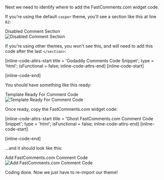 Next we need to identify where to add the FastComments.com widget code.

If you're using the default `casper` theme, you'll see a section like this at line `82`:

<div class="screenshot white-bg">
    <div class="title">Disabled Comment Section</div>
    <img class="screenshot-image" src="/images/installation-guides/ghost-step-5-1-identify-section.png" alt="Disabled Comment Section" />
</div>

If you're using other themes, you won't see this, and will need to add this code after the last `</section>`:

[inline-code-attrs-start title = 'Godaddy Comments Code Snippet'; type = 'html'; isFunctional = false; inline-code-attrs-end]
[inline-code-start]
<section class="article-comments gh-canvas">
</section>
[inline-code-end]

You should have something like this ready:

<div class="screenshot white-bg">
    <div class="title">Template Ready For Comment Code</div>
    <img class="screenshot-image" src="/images/installation-guides/ghost-step-5-2-cleanup.png" alt="Template Ready For Comment Code" />
</div>

Once ready, copy the FastComments.com widget code:

[inline-code-attrs-start title = 'Ghost FastComments.com Comment Code Snippet'; type = 'html'; isFunctional = false; inline-code-attrs-end]
[inline-code-start]
<script src="https://cdn.fastcomments.com/js/embed-v2.min.js"></script>
<div id="fastcomments-widget"></div>
<script>
    (function () {
        let simpleSSO = null;

        \{{#if access}}
            \{{#if @member}}
                simpleSSO = {
                    email: '\{{@member.email}}',
                    username: '\{{@member.firstname}}',
                    optedInNotifications: true,
                    displayLabel: '\{{@member.labels}}'
                }
            \{{/if}}
        \{{/if}}

        FastCommentsUI(document.getElementById('fastcomments-widget'), {
            tenantId: "demo",
            urlId: window.location.pathname,
            allowAnon: false,
            simpleSSO: simpleSSO
        });
    })();
</script>
[inline-code-end]

...and it should look like this:

<div class="screenshot white-bg">
    <div class="title">Add FastComments.com Comment Code</div>
    <img class="screenshot-image" src="/images/installation-guides/ghost-step-5-3-paste-code.png" alt="Add FastComments.com Comment Code" />
</div>

Coding done. Now we just have to re-import our theme!
